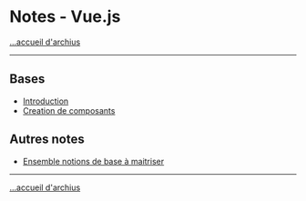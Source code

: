 # Notes - Vue.js

[...accueil d'archius](../../README.md)

---

## Bases

* [Introduction](./notes/intro.md)
* [Creation de composants]()


## Autres notes

* [Ensemble notions de base à maitriser](./notes/vueEnsemble.md)

---
[...accueil d'archius](../../README.md)
